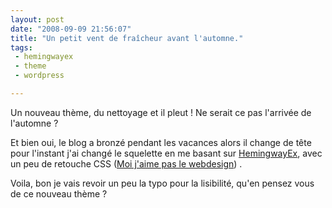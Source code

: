 ```yaml
---
layout: post
date: "2008-09-09 21:56:07"
title: "Un petit vent de fraîcheur avant l'automne."
tags:
 - hemingwayex
 - theme
 - wordpress

---
```


Un nouveau thème, du nettoyage et il pleut ! Ne serait ce pas l'arrivée de l'automne ?

Et bien oui, le blog a bronzé pendant les vacances alors il change de tête pour l'instant j'ai changé le squelette en me basant sur [HemingwayEx](http://nalinmakar.com/hemingwayex), avec un peu de retouche CSS ([Moi j'aime pas le webdesign](http://twitter.com/zenithar/statuses/915582339)) .

Voila, bon je vais revoir un peu la typo pour la lisibilité, qu'en pensez vous de ce nouveau thème ?
